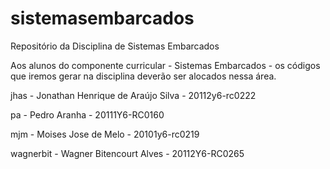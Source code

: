 # sistemasembarcados
Repositório da Disciplina de Sistemas Embarcados

Aos alunos do componente curricular - Sistemas Embarcados - os códigos que iremos gerar na disciplina deverão ser alocados nessa área.

jhas - Jonathan Henrique de Araújo Silva - 20112y6-rc0222

pa - Pedro Aranha - 20111Y6-RC0160

mjm - Moises Jose de Melo - 20101y6-rc0219

wagnerbit - Wagner Bitencourt Alves - 20112Y6-RC0265
